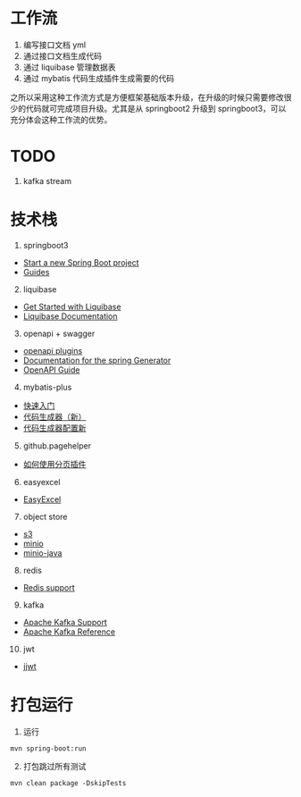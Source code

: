 # 工作流

1. 编写接口文档 yml
2. 通过接口文档生成代码
3. 通过 liquibase 管理数据表
4. 通过 mybatis 代码生成插件生成需要的代码

之所以采用这种工作流方式是方便框架基础版本升级，在升级的时候只需要修改很少的代码就可完成项目升级。尤其是从 springboot2 升级到 springboot3，可以充分体会这种工作流的优势。

# TODO
1. kafka stream

# 技术栈
1. springboot3
* [Start a new Spring Boot project](https://spring.io/quickstart)
* [Guides](https://spring.io/guides)
2. liquibase
* [Get Started with Liquibase](https://docs.liquibase.com/start/home.html?_ga=2.35877216.1519204558.1680801849-302714384.1679928665)
* [Liquibase Documentation](https://docs.liquibase.com/start/home.html?_ga=2.35877216.1519204558.1680801849-302714384.1679928665)
3. openapi + swagger
* [openapi plugins](https://openapi-generator.tech/docs/plugins/)
* [Documentation for the spring Generator](https://openapi-generator.tech/docs/generators/spring)
* [OpenAPI Guide](https://swagger.io/docs/specification/about/)
4. mybatis-plus
* [快速入门](https://baomidou.com/pages/24112f/)
* [代码生成器（新）](https://baomidou.com/pages/779a6e/#%E5%BF%AB%E9%80%9F%E5%85%A5%E9%97%A8)
* [代码生成器配置新](https://baomidou.com/pages/981406/#%E6%95%B0%E6%8D%AE%E5%BA%93%E9%85%8D%E7%BD%AE-datasourceconfig)
5. github.pagehelper
* [如何使用分页插件](https://pagehelper.github.io/docs/howtouse/)
6. easyexcel
* [EasyExcel](https://easyexcel.opensource.alibaba.com/docs/current/)
7. object store
* [s3](https://docs.aws.amazon.com/AmazonS3/latest/userguide/Welcome.html)
* [minio](http://www.minio.org.cn/docs/minio/container/index.html)
* [minio-java](https://min.io/docs/minio/linux/developers/java/minio-java.html)
8. redis
* [Redis support](https://docs.spring.io/spring-data/redis/docs/current/reference/html/#redis:setup)
9. kafka
* [Apache Kafka Support](https://docs.spring.io/spring-boot/docs/current/reference/html/messaging.html#messaging.kafka)
* [Apache Kafka Reference](https://docs.spring.io/spring-kafka/docs/current/reference/html/#reference)
10. jwt
* [jjwt](https://github.com/jwtk/jjwt)

# 打包运行

1. 运行
```
mvn spring-boot:run
```

2. 打包跳过所有测试

```
mvn clean package -DskipTests
```
